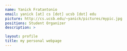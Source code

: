 ```yaml
---
name: Yanick Fratantonio
email: yanick [at] cs [dot] ucsb [dot] edu
picture: http://cs.ucsb.edu/~yanick/pictures/mypic.jpg
positions: Student Organizer
description: >

layout: profile
title: my personal webpage
---
```

